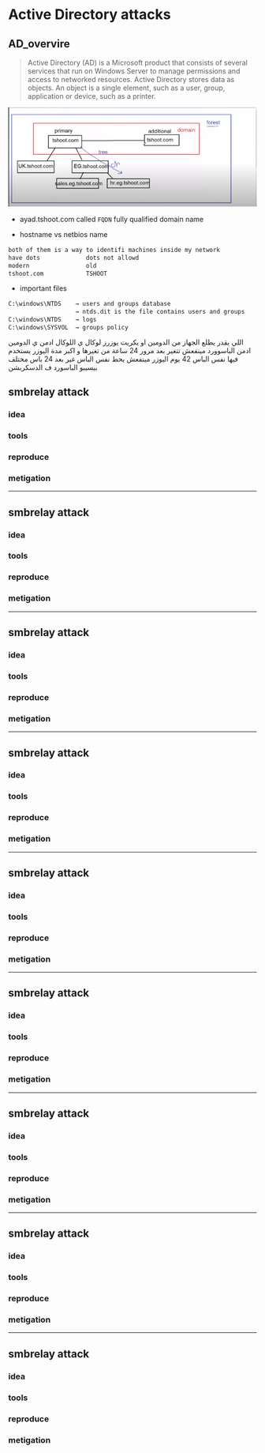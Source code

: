 # Active Directory attacks
## AD_overvire

>Active Directory (AD) is a Microsoft product that consists of several services that run on Windows Server to manage permissions and access to networked resources. Active Directory stores data as objects. An object is a single element, such as a user, group, application or device, such as a printer.

[logo]: img/active.png
![alt text](img/active.png "active direcorty")

* ayad.tshoot.com called `FQDN` fully qualified domain name

* hostname      vs      netbios name
```console
both of them is a way to identifi machines inside my network
have dots             dots not allowd
modern                old
tshoot.com            TSHOOT

```
* important files
```console
C:\windows\NTDS    → users and groups database 
                   → ntds.dit is the file contains users and groups
C:\windows\NTDS    → logs
C:\windows\SYSVOL  → groups policy
```
اللي يقدر يطلع الجهاز من الدومين او يكريت يوزرز لوكال ي اللوكال ادمن ي الدومين ادمن
الباسوورد مينفعش تتغير بعد مرور 24 ساعة من تغيرها و اكبر مدة اليوزر يستخدم فيها نفس الباس 42 يوم
اليوزر مينفعش يحط نفس الباس غير بعد 24 باس مختلف
بيسيبو الباسورد ف الدسكربشن

## smbrelay attack
### idea
### tools
### reproduce
### metigation

---
## smbrelay attack
### idea
### tools
### reproduce
### metigation

---
## smbrelay attack
### idea
### tools
### reproduce
### metigation

---
## smbrelay attack
### idea
### tools
### reproduce
### metigation

---
## smbrelay attack
### idea
### tools
### reproduce
### metigation

---
## smbrelay attack
### idea
### tools
### reproduce
### metigation

---
## smbrelay attack
### idea
### tools
### reproduce
### metigation

---
## smbrelay attack
### idea
### tools
### reproduce
### metigation

---
## smbrelay attack
### idea
### tools
### reproduce
### metigation









